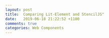 ```yaml
---
layout: post
title:  Comparing Lit-Element and StencilJS"
date:   2019-06-18 21:22:52 +1100
comments: true
categories: Web Components
---
```



